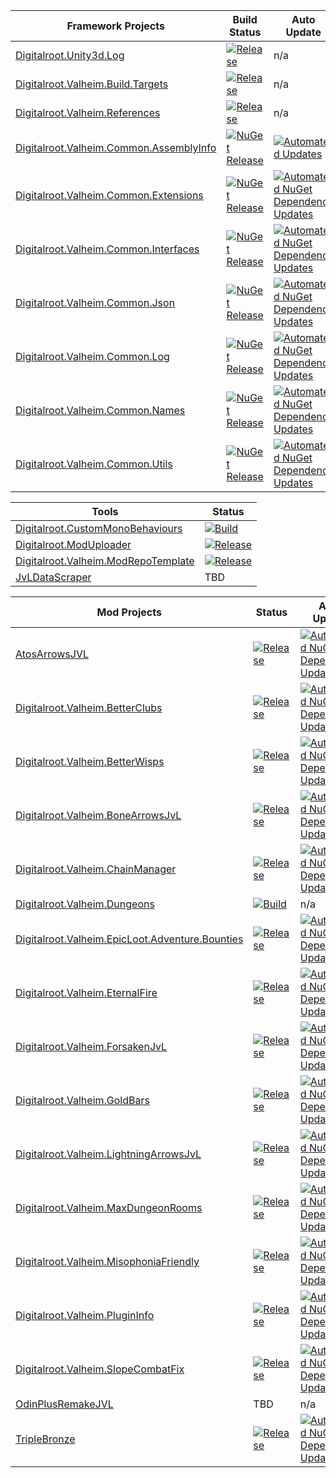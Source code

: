 | Framework Projects | Build Status | Auto Update | 
| ------------- | ------------- | ------------- |
| [Digitalroot.Unity3d.Log](https://github.com/Digitalroot-Valheim/Digitalroot.Unity3d.Log) | [![Release](https://github.com/Digitalroot-Valheim/Digitalroot.Unity3d.Log/actions/workflows/release.yml/badge.svg?branch=main)](https://github.com/Digitalroot-Valheim/Digitalroot.Unity3d.Log/actions/workflows/release.yml) | n/a |
| [Digitalroot.Valheim.Build.Targets](https://github.com/Digitalroot-Valheim/Digitalroot.Valheim.Build.Targets) | [![Release](https://github.com/Digitalroot-Valheim/Digitalroot.Valheim.Build.Targets/actions/workflows/release.yml/badge.svg?branch=main)](https://github.com/Digitalroot-Valheim/Digitalroot.Valheim.Build.Targets/actions/workflows/release.yml) | n/a |
| [Digitalroot.Valheim.References](https://github.com/Digitalroot-Valheim/Digitalroot.Valheim.References) | [![Release](https://github.com/Digitalroot-Valheim/Digitalroot.Valheim.References/actions/workflows/release.yml/badge.svg?branch=main)](https://github.com/Digitalroot-Valheim/Digitalroot.Valheim.References/actions/workflows/release.yml) | n/a |
| [Digitalroot.Valheim.Common.AssemblyInfo](https://github.com/Digitalroot-Valheim/Digitalroot.Valheim.Common.AssemblyInfo) | [![NuGet Release](https://github.com/Digitalroot-Valheim/Digitalroot.Valheim.Common.AssemblyInfo/actions/workflows/nuget.release.yml/badge.svg?branch=main)](https://github.com/Digitalroot-Valheim/Digitalroot.Valheim.Common.AssemblyInfo/actions/workflows/nuget.release.yml) | [![Automated Updates](https://github.com/Digitalroot-Valheim/Digitalroot.Valheim.Common.AssemblyInfo/actions/workflows/nuget.autoupdate.yml/badge.svg)](https://github.com/Digitalroot-Valheim/Digitalroot.Valheim.Common.AssemblyInfo/actions/workflows/nuget.autoupdate.yml) |
| [Digitalroot.Valheim.Common.Extensions](https://github.com/Digitalroot-Valheim/Digitalroot.Valheim.Common.Extensions) | [![NuGet Release](https://github.com/Digitalroot-Valheim/Digitalroot.Valheim.Common.Extensions/actions/workflows/nuget.release.yml/badge.svg?branch=main)](https://github.com/Digitalroot-Valheim/Digitalroot.Valheim.Common.Extensions/actions/workflows/nuget.release.yml) | [![Automated NuGet Dependency Updates](https://github.com/Digitalroot-Valheim/Digitalroot.Valheim.Common.Extensions/actions/workflows/nuget.autoupdate.yml/badge.svg)](https://github.com/Digitalroot-Valheim/Digitalroot.Valheim.Common.Extensions/actions/workflows/nuget.autoupdate.yml) |
| [Digitalroot.Valheim.Common.Interfaces](https://github.com/Digitalroot-Valheim/Digitalroot.Valheim.Common.Interfaces) | [![NuGet Release](https://github.com/Digitalroot-Valheim/Digitalroot.Valheim.Common.Interfaces/actions/workflows/nuget.release.yml/badge.svg?branch=main)](https://github.com/Digitalroot-Valheim/Digitalroot.Valheim.Common.Interfaces/actions/workflows/nuget.release.yml) | [![Automated NuGet Dependency Updates](https://github.com/Digitalroot-Valheim/Digitalroot.Valheim.Common.Interfaces/actions/workflows/nuget.autoupdate.yml/badge.svg)](https://github.com/Digitalroot-Valheim/Digitalroot.Valheim.Common.Interfaces/actions/workflows/nuget.autoupdate.yml) |
| [Digitalroot.Valheim.Common.Json](https://github.com/Digitalroot-Valheim/Digitalroot.Valheim.Common.Json) | [![NuGet Release](https://github.com/Digitalroot-Valheim/Digitalroot.Valheim.Common.Json/actions/workflows/nuget.release.yml/badge.svg?branch=main)](https://github.com/Digitalroot-Valheim/Digitalroot.Valheim.Common.Json/actions/workflows/nuget.release.yml) | [![Automated NuGet Dependency Updates](https://github.com/Digitalroot-Valheim/Digitalroot.Valheim.Common.Json/actions/workflows/nuget.autoupdate.yml/badge.svg)](https://github.com/Digitalroot-Valheim/Digitalroot.Valheim.Common.Json/actions/workflows/nuget.autoupdate.yml) |
| [Digitalroot.Valheim.Common.Log](https://github.com/Digitalroot-Valheim/Digitalroot.Valheim.Common.Log) | [![NuGet Release](https://github.com/Digitalroot-Valheim/Digitalroot.Valheim.Common.Log/actions/workflows/nuget.release.yml/badge.svg?branch=main)](https://github.com/Digitalroot-Valheim/Digitalroot.Valheim.Common.Log/actions/workflows/nuget.release.yml) | [![Automated NuGet Dependency Updates](https://github.com/Digitalroot-Valheim/Digitalroot.Valheim.Common.Log/actions/workflows/nuget.autoupdate.yml/badge.svg)](https://github.com/Digitalroot-Valheim/Digitalroot.Valheim.Common.Log/actions/workflows/nuget.autoupdate.yml) |
| [Digitalroot.Valheim.Common.Names](https://github.com/Digitalroot-Valheim/Digitalroot.Valheim.Common.Names) | [![NuGet Release](https://github.com/Digitalroot-Valheim/Digitalroot.Valheim.Common.Names/actions/workflows/nuget.release.yml/badge.svg?branch=main)](https://github.com/Digitalroot-Valheim/Digitalroot.Valheim.Common.Names/actions/workflows/nuget.release.yml) | [![Automated NuGet Dependency Updates](https://github.com/Digitalroot-Valheim/Digitalroot.Valheim.Common.Names/actions/workflows/nuget.autoupdate.yml/badge.svg)](https://github.com/Digitalroot-Valheim/Digitalroot.Valheim.Common.Names/actions/workflows/nuget.autoupdate.yml) |
| [Digitalroot.Valheim.Common.Utils](https://github.com/Digitalroot-Valheim/Digitalroot.Valheim.Common.Utils) | [![NuGet Release](https://github.com/Digitalroot-Valheim/Digitalroot.Valheim.Common.Utils/actions/workflows/nuget.release.yml/badge.svg?branch=main)](https://github.com/Digitalroot-Valheim/Digitalroot.Valheim.Common.Utils/actions/workflows/nuget.release.yml) | [![Automated NuGet Dependency Updates](https://github.com/Digitalroot-Valheim/Digitalroot.Valheim.Common.Utils/actions/workflows/nuget.autoupdate.yml/badge.svg)](https://github.com/Digitalroot-Valheim/Digitalroot.Valheim.Common.Utils/actions/workflows/nuget.autoupdate.yml) |

| Tools | Status | 
| ------------- | ------------- | 
| [Digitalroot.CustomMonoBehaviours](https://github.com/Digitalroot-Valheim/Digitalroot.CustomMonoBehaviours) | [![Build](https://github.com/Digitalroot-Valheim/Digitalroot.CustomMonoBehaviours/actions/workflows/builder.yml/badge.svg)](https://github.com/Digitalroot-Valheim/Digitalroot.CustomMonoBehaviours/actions/workflows/builder.yml) | 
| [Digitalroot.ModUploader](https://github.com/Digitalroot-Valheim/Digitalroot.ModUploader) | [![Release](https://github.com/Digitalroot-Valheim/Digitalroot.ModUploader/actions/workflows/release.yml/badge.svg)](https://github.com/Digitalroot-Valheim/Digitalroot.ModUploader/actions/workflows/release.yml) | 
| [Digitalroot.Valheim.ModRepoTemplate](https://github.com/Digitalroot-Valheim/Digitalroot.Valheim.ModRepoTemplate) | [![Release](https://github.com/Digitalroot-Valheim/Digitalroot.Valheim.ModRepoTemplate/actions/workflows/release.yml/badge.svg)](https://github.com/Digitalroot-Valheim/Digitalroot.Valheim.ModRepoTemplate/actions/workflows/release.yml) |
| [JvLDataScraper](https://github.com/Digitalroot-Valheim/JVLDataScraper) | TBD |

| Mod Projects | Status | Auto Update | 
| ------------- | ------------- | ------------- |
| [AtosArrowsJVL](https://github.com/Digitalroot-Valheim/Atokal-AtosArrowsJVL) | [![Release](https://github.com/Digitalroot-Valheim/Atokal-AtosArrowsJVL/actions/workflows/nuget.release.yml/badge.svg)](https://github.com/Digitalroot-Valheim/Atokal-AtosArrowsJVL/actions/workflows/nuget.release.yml) | [![Automated NuGet Dependency Updates](https://github.com/Digitalroot-Valheim/Atokal-AtosArrowsJVL/actions/workflows/nuget.autoupdate.yml/badge.svg)](https://github.com/Digitalroot-Valheim/Atokal-AtosArrowsJVL/actions/workflows/nuget.autoupdate.yml) |
| [Digitalroot.Valheim.BetterClubs](https://github.com/Digitalroot-Valheim/Digitalroot.Valheim.BetterClubs) | [![Release](https://github.com/Digitalroot-Valheim/Digitalroot.Valheim.BetterClubs/actions/workflows/release.yml/badge.svg)](https://github.com/Digitalroot-Valheim/Digitalroot.Valheim.BetterClubs/actions/workflows/release.yml) | [![Automated NuGet Dependency Updates](https://github.com/Digitalroot-Valheim/Digitalroot.Valheim.BetterClubs/actions/workflows/nuget.autoupdate.yml/badge.svg)](https://github.com/Digitalroot-Valheim/Digitalroot.Valheim.BetterClubs/actions/workflows/nuget.autoupdate.yml) |
| [Digitalroot.Valheim.BetterWisps](https://github.com/Digitalroot-Valheim/Digitalroot.Valheim.BetterWisps) | [![Release](https://github.com/Digitalroot-Valheim/Digitalroot.Valheim.BetterWisps/actions/workflows/release.yml/badge.svg)](https://github.com/Digitalroot-Valheim/Digitalroot.Valheim.BetterWisps/actions/workflows/release.yml) | [![Automated NuGet Dependency Updates](https://github.com/Digitalroot-Valheim/Digitalroot.Valheim.BetterWisps/actions/workflows/nuget.autoupdate.yml/badge.svg)](https://github.com/Digitalroot-Valheim/Digitalroot.Valheim.BetterWisps/actions/workflows/nuget.autoupdate.yml) |
| [Digitalroot.Valheim.BoneArrowsJvL](https://github.com/Digitalroot-Valheim/Digitalroot.Valheim.BoneArrowsJVL) | [![Release](https://github.com/Digitalroot-Valheim/Digitalroot.Valheim.BoneArrowsJVL/actions/workflows/release.yml/badge.svg)](https://github.com/Digitalroot-Valheim/Digitalroot.Valheim.BoneArrowsJVL/actions/workflows/release.yml) | [![Automated NuGet Dependency Updates](https://github.com/Digitalroot-Valheim/Digitalroot.Valheim.BoneArrowsJVL/actions/workflows/nuget.autoupdate.yml/badge.svg)](https://github.com/Digitalroot-Valheim/Digitalroot.Valheim.BoneArrowsJVL/actions/workflows/nuget.autoupdate.yml) |
| [Digitalroot.Valheim.ChainManager](https://github.com/Digitalroot-Valheim/Digitalroot.Valheim.ChainManager) | [![Release](https://github.com/Digitalroot-Valheim/Digitalroot.Valheim.ChainManager/actions/workflows/release.yml/badge.svg)](https://github.com/Digitalroot-Valheim/Digitalroot.Valheim.ChainManager/actions/workflows/release.yml) | [![Automated NuGet Dependency Updates](https://github.com/Digitalroot-Valheim/Digitalroot.Valheim.ChainManager/actions/workflows/nuget.autoupdate.yml/badge.svg)](https://github.com/Digitalroot-Valheim/Digitalroot.Valheim.ChainManager/actions/workflows/nuget.autoupdate.yml) |
| [Digitalroot.Valheim.Dungeons](https://github.com/Digitalroot-Valheim/Digitalroot.Valheim.Dungeons) | [![Build](https://github.com/Digitalroot-Valheim/Digitalroot.Valheim.Dungeons/actions/workflows/builder.yml/badge.svg)](https://github.com/Digitalroot-Valheim/Digitalroot.Valheim.Dungeons/actions/workflows/builder.yml) | n/a |
| [Digitalroot.Valheim.EpicLoot.Adventure.Bounties](https://github.com/Digitalroot-Valheim/Digitalroot.Valheim.EpicLoot.Adventure.Bounties) | [![Release](https://github.com/Digitalroot-Valheim/Digitalroot.Valheim.EpicLoot.Adventure.Bounties/actions/workflows/release.yml/badge.svg)](https://github.com/Digitalroot-Valheim/Digitalroot.Valheim.EpicLoot.Adventure.Bounties/actions/workflows/release.yml) | [![Automated NuGet Dependency Updates](https://github.com/Digitalroot-Valheim/Digitalroot.Valheim.EpicLoot.Adventure.Bounties/actions/workflows/nuget.autoupdate.yml/badge.svg)](https://github.com/Digitalroot-Valheim/Digitalroot.Valheim.EpicLoot.Adventure.Bounties/actions/workflows/nuget.autoupdate.yml) |
| [Digitalroot.Valheim.EternalFire](https://github.com/Digitalroot-Valheim/Digitalroot.Valheim.EternalFire) | [![Release](https://github.com/Digitalroot-Valheim/Digitalroot.Valheim.EternalFire/actions/workflows/release.yml/badge.svg)](https://github.com/Digitalroot-Valheim/Digitalroot.Valheim.EternalFire/actions/workflows/release.yml) | [![Automated NuGet Dependency Updates](https://github.com/Digitalroot-Valheim/Digitalroot.Valheim.EternalFire/actions/workflows/nuget.autoupdate.yml/badge.svg)](https://github.com/Digitalroot-Valheim/Digitalroot.Valheim.EternalFire/actions/workflows/nuget.autoupdate.yml) |
| [Digitalroot.Valheim.ForsakenJvL](https://github.com/Digitalroot-Valheim/Digitalroot.Valheim.ForsakenJVL) | [![Release](https://github.com/Digitalroot-Valheim/Digitalroot.Valheim.ForsakenJVL/actions/workflows/release.yml/badge.svg)](https://github.com/Digitalroot-Valheim/Digitalroot.Valheim.ForsakenJVL/actions/workflows/release.yml) | [![Automated NuGet Dependency Updates](https://github.com/Digitalroot-Valheim/Digitalroot.Valheim.ForsakenJVL/actions/workflows/nuget.autoupdate.yml/badge.svg)](https://github.com/Digitalroot-Valheim/Digitalroot.Valheim.ForsakenJVL/actions/workflows/nuget.autoupdate.yml) |
| [Digitalroot.Valheim.GoldBars](https://github.com/Digitalroot-Valheim/Digitalroot.Valheim.GoldBars) | [![Release](https://github.com/Digitalroot-Valheim/Digitalroot.Valheim.GoldBars/actions/workflows/release.yml/badge.svg)](https://github.com/Digitalroot-Valheim/Digitalroot.Valheim.GoldBars/actions/workflows/release.yml) | [![Automated NuGet Dependency Updates](https://github.com/Digitalroot-Valheim/Digitalroot.Valheim.GoldBars/actions/workflows/nuget.autoupdate.yml/badge.svg)](https://github.com/Digitalroot-Valheim/Digitalroot.Valheim.GoldBars/actions/workflows/nuget.autoupdate.yml) |
| [Digitalroot.Valheim.LightningArrowsJvL](https://github.com/Digitalroot-Valheim/Digitalroot.Valheim.LightningArrowsJVL) | [![Release](https://github.com/Digitalroot-Valheim/Digitalroot.Valheim.LightningArrowsJVL/actions/workflows/release.yml/badge.svg)](https://github.com/Digitalroot-Valheim/Digitalroot.Valheim.LightningArrowsJVL/actions/workflows/release.yml) | [![Automated NuGet Dependency Updates](https://github.com/Digitalroot-Valheim/Digitalroot.Valheim.LightningArrowsJVL/actions/workflows/nuget.autoupdate.yml/badge.svg)](https://github.com/Digitalroot-Valheim/Digitalroot.Valheim.LightningArrowsJVL/actions/workflows/nuget.autoupdate.yml) |
| [Digitalroot.Valheim.MaxDungeonRooms](https://github.com/Digitalroot-Valheim/Digitalroot.Valheim.MaxDungeonRooms) | [![Release](https://github.com/Digitalroot-Valheim/Digitalroot.Valheim.MaxDungeonRooms/actions/workflows/release.yml/badge.svg)](https://github.com/Digitalroot-Valheim/Digitalroot.Valheim.MaxDungeonRooms/actions/workflows/release.yml) | [![Automated NuGet Dependency Updates](https://github.com/Digitalroot-Valheim/Digitalroot.Valheim.MaxDungeonRooms/actions/workflows/nuget.autoupdate.yml/badge.svg)](https://github.com/Digitalroot-Valheim/Digitalroot.Valheim.MaxDungeonRooms/actions/workflows/nuget.autoupdate.yml) |
| [Digitalroot.Valheim.MisophoniaFriendly](https://github.com/Digitalroot-Valheim/Digitalroot.Valheim.MisophoniaFriendly) | [![Release](https://github.com/Digitalroot-Valheim/Digitalroot.Valheim.MisophoniaFriendly/actions/workflows/release.yml/badge.svg)](https://github.com/Digitalroot-Valheim/Digitalroot.Valheim.MisophoniaFriendly/actions/workflows/release.yml) | [![Automated NuGet Dependency Updates](https://github.com/Digitalroot-Valheim/Digitalroot.Valheim.MisophoniaFriendly/actions/workflows/nuget.autoupdate.yml/badge.svg)](https://github.com/Digitalroot-Valheim/Digitalroot.Valheim.MisophoniaFriendly/actions/workflows/nuget.autoupdate.yml) |
| [Digitalroot.Valheim.PluginInfo](https://github.com/Digitalroot-Valheim/Digitalroot.Valheim.PluginInfo) | [![Release](https://github.com/Digitalroot-Valheim/Digitalroot.Valheim.PluginInfo/actions/workflows/nuget.release.yml/badge.svg)](https://github.com/Digitalroot-Valheim/Digitalroot.Valheim.PluginInfo/actions/workflows/nuget.release.yml) | [![Automated NuGet Dependency Updates](https://github.com/Digitalroot-Valheim/Digitalroot.Valheim.PluginInfo/actions/workflows/nuget.autoupdate.yml/badge.svg)](https://github.com/Digitalroot-Valheim/Digitalroot.Valheim.PluginInfo/actions/workflows/nuget.autoupdate.yml) |
| [Digitalroot.Valheim.SlopeCombatFix](https://github.com/Digitalroot-Valheim/Digitalroot.Valheim.SlopeCombatFix) | [![Release](https://github.com/Digitalroot-Valheim/Digitalroot.Valheim.SlopeCombatFix/actions/workflows/release.yml/badge.svg)](https://github.com/Digitalroot-Valheim/Digitalroot.Valheim.SlopeCombatFix/actions/workflows/release.yml) | [![Automated NuGet Dependency Updates](https://github.com/Digitalroot-Valheim/Digitalroot.Valheim.SlopeCombatFix/actions/workflows/nuget.autoupdate.yml/badge.svg)](https://github.com/Digitalroot-Valheim/Digitalroot.Valheim.SlopeCombatFix/actions/workflows/nuget.autoupdate.yml) |
| [OdinPlusRemakeJVL](https://github.com/Digitalroot-Valheim/OdinPlusRemakeJVL) | TBD | n/a |
| [TripleBronze](https://github.com/Digitalroot-Valheim/KaceCottam-TripleBronze) | [![Release](https://github.com/Digitalroot-Valheim/KaceCottam-TripleBronze/actions/workflows/release.yml/badge.svg)](https://github.com/Digitalroot-Valheim/KaceCottam-TripleBronze/actions/workflows/release.yml) | [![Automated NuGet Dependency Updates](https://github.com/Digitalroot-Valheim/KaceCottam-TripleBronze/actions/workflows/nuget.autoupdate.yml/badge.svg)](https://github.com/Digitalroot-Valheim/KaceCottam-TripleBronze/actions/workflows/nuget.autoupdate.yml) |
